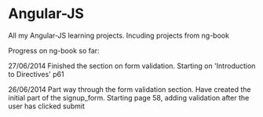 Angular-JS
==========

All my Angular-JS learning projects. Incuding projects from ng-book


Progress on ng-book so far:

27/06/2014
Finished the section on form validation.
Starting on 'Introduction to Directives' p61


26/06/2014
Part way through the form validation section. Have created the initial part of the signup_form.
Starting page 58, adding validation after the user has clicked submit
